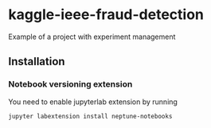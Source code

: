 # kaggle-ieee-fraud-detection
Example of a project with experiment management

## Installation



### Notebook versioning extension

You need to enable jupyterlab extension by running

```bash
jupyter labextension install neptune-notebooks
```

